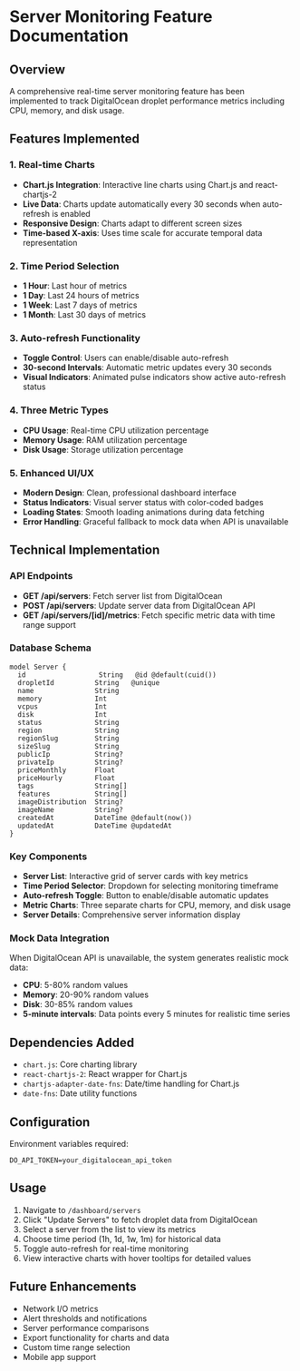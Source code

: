 # Server Monitoring Feature Documentation

## Overview
A comprehensive real-time server monitoring feature has been implemented to track DigitalOcean droplet performance metrics including CPU, memory, and disk usage.

## Features Implemented

### 1. Real-time Charts
- **Chart.js Integration**: Interactive line charts using Chart.js and react-chartjs-2
- **Live Data**: Charts update automatically every 30 seconds when auto-refresh is enabled
- **Responsive Design**: Charts adapt to different screen sizes
- **Time-based X-axis**: Uses time scale for accurate temporal data representation

### 2. Time Period Selection
- **1 Hour**: Last hour of metrics
- **1 Day**: Last 24 hours of metrics  
- **1 Week**: Last 7 days of metrics
- **1 Month**: Last 30 days of metrics

### 3. Auto-refresh Functionality
- **Toggle Control**: Users can enable/disable auto-refresh
- **30-second Intervals**: Automatic metric updates every 30 seconds
- **Visual Indicators**: Animated pulse indicators show active auto-refresh status

### 4. Three Metric Types
- **CPU Usage**: Real-time CPU utilization percentage
- **Memory Usage**: RAM utilization percentage
- **Disk Usage**: Storage utilization percentage

### 5. Enhanced UI/UX
- **Modern Design**: Clean, professional dashboard interface
- **Status Indicators**: Visual server status with color-coded badges
- **Loading States**: Smooth loading animations during data fetching
- **Error Handling**: Graceful fallback to mock data when API is unavailable

## Technical Implementation

### API Endpoints
- **GET /api/servers**: Fetch server list from DigitalOcean
- **POST /api/servers**: Update server data from DigitalOcean API
- **GET /api/servers/[id]/metrics**: Fetch specific metric data with time range support

### Database Schema
```prisma
model Server {
  id                  String   @id @default(cuid())
  dropletId          String   @unique
  name               String
  memory             Int
  vcpus              Int
  disk               Int
  status             String
  region             String
  regionSlug         String
  sizeSlug           String
  publicIp           String?
  privateIp          String?
  priceMonthly       Float
  priceHourly        Float
  tags               String[]
  features           String[]
  imageDistribution  String?
  imageName          String?
  createdAt          DateTime @default(now())
  updatedAt          DateTime @updatedAt
}
```

### Key Components
- **Server List**: Interactive grid of server cards with key metrics
- **Time Period Selector**: Dropdown for selecting monitoring timeframe
- **Auto-refresh Toggle**: Button to enable/disable automatic updates
- **Metric Charts**: Three separate charts for CPU, memory, and disk usage
- **Server Details**: Comprehensive server information display

### Mock Data Integration
When DigitalOcean API is unavailable, the system generates realistic mock data:
- **CPU**: 5-80% random values
- **Memory**: 20-90% random values  
- **Disk**: 30-85% random values
- **5-minute intervals**: Data points every 5 minutes for realistic time series

## Dependencies Added
- `chart.js`: Core charting library
- `react-chartjs-2`: React wrapper for Chart.js
- `chartjs-adapter-date-fns`: Date/time handling for Chart.js
- `date-fns`: Date utility functions

## Configuration
Environment variables required:
```
DO_API_TOKEN=your_digitalocean_api_token
```

## Usage
1. Navigate to `/dashboard/servers`
2. Click "Update Servers" to fetch droplet data from DigitalOcean
3. Select a server from the list to view its metrics
4. Choose time period (1h, 1d, 1w, 1m) for historical data
5. Toggle auto-refresh for real-time monitoring
6. View interactive charts with hover tooltips for detailed values

## Future Enhancements
- Network I/O metrics
- Alert thresholds and notifications
- Server performance comparisons
- Export functionality for charts and data
- Custom time range selection
- Mobile app support
